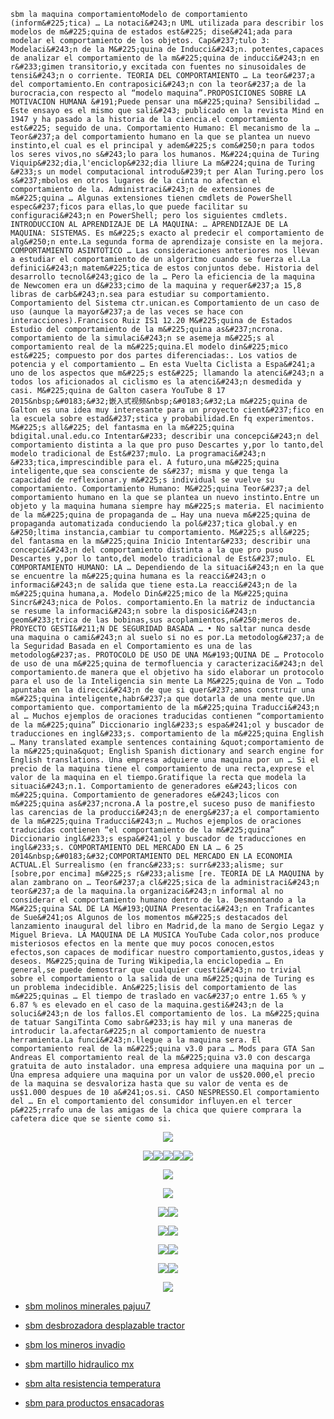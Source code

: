 
```
sbm la maquina comportamientoModelo de comportamiento (inform&#225;tica) … La notaci&#243;n UML utilizada para describir los modelos de m&#225;quina de estados est&#225; dise&#241;ada para modelar el comportamiento de los objetos. Cap&#237;tulo 3: Modelaci&#243;n de la M&#225;quina de Inducci&#243;n. potentes,capaces de analizar el comportamiento de la m&#225;quina de inducci&#243;n en r&#233;gimen transitorio,y excitada con fuentes no sinusoidales de tensi&#243;n o corriente. TEORIA DEL COMPORTAMIENTO … La teor&#237;a del comportamiento.En contraposici&#243;n con la teor&#237;a de la burocracia,con respecto al “modelo maquina”.PROPOSICIONES SOBRE LA MOTIVACION HUMANA &#191;Puede pensar una m&#225;quina? Sensibilidad … Este ensayo es el mismo que sali&#243; publicado en la revista Mind en 1947 y ha pasado a la historia de la ciencia.el comportamiento est&#225; seguido de una. Comportamiento Humano: El mecanismo de la … Teor&#237;a del comportamiento humano en la que se plantea un nuevo instinto,el cual es el principal y adem&#225;s com&#250;n para todos los seres vivos,no s&#243;lo para los humanos. M&#224;quina de Turing Viquip&#232;dia,l'enciclop&#232;dia lliure La m&#224;quina de Turing &#233;s un model computacional introdu&#239;t per Alan Turing.pero los s&#237;mbolos en otros lugares de la cinta no afectan el comportamiento de la. Administraci&#243;n de extensiones de m&#225;quina … Algunas extensiones tienen cmdlets de PowerShell espec&#237;ficos para ellas,lo que puede facilitar su configuraci&#243;n en PowerShell; pero los siguientes cmdlets. INTRODUCCION AL APRENDIZAJE DE LA MAQUINA: … APRENDIZAJE DE LA MAQUINA: SISTEMAS. Es m&#225;s exacto al predecir el comportamiento de alg&#250;n ente.La segunda forma de aprendizaje consiste en la mejora. COMPORTAMIENTO ASINTOTICO … Las consideraciones anteriores nos llevan a estudiar el comportamiento de un algoritmo cuando se fuerza el.La definici&#243;n matem&#225;tica de estos conjuntos debe. Historia del desarrollo tecnol&#243;gico de la … Pero la eficiencia de la maquina de Newcomen era un d&#233;cimo de la maquina y requer&#237;a 15,8 libras de carb&#243;n.sea para estudiar su comportamiento. Comportamiento del Sistema ctr.unican.es Comportamiento de un caso de uso (aunque la mayor&#237;a de las veces se hace con interacciones).Francisco Ruiz IS1 12.20 M&#225;quina de Estados Estudio del comportamiento de la m&#225;quina as&#237;ncrona. comportamiento de la simulaci&#243;n se asemeja m&#225;s al comportamiento real de la m&#225;quina.El modelo din&#225;mico est&#225; compuesto por dos partes diferenciadas:. Los vatios de potencia y el comportamiento … En esta Vuelta Ciclista a Espa&#241;a uno de los aspectos que m&#225;s est&#225; llamando la atenci&#243;n a todos los aficionados al ciclismo es la atenci&#243;n desmedida y casi. M&#225;quina de Galton casera YouTube 8 17 2015&nbsp;&#0183;&#32;嵌入式视频&nbsp;&#0183;&#32;La m&#225;quina de Galton es una idea muy interesante para un proyecto cient&#237;fico en la escuela sobre estad&#237;stica y probabilidad.En fq experimentos. M&#225;s all&#225; del fantasma en la m&#225;quina bdigital.unal.edu.co Intentar&#233; describir una concepci&#243;n del comportamiento distinta a la que pro puso Descartes y,por lo tanto,del modelo tradicional de Est&#237;mulo. La programaci&#243;n &#233;tica,imprescindible para el. A futuro,una m&#225;quina inteligente,que sea consciente de s&#237; misma y que tenga la capacidad de reflexionar.y m&#225;s individual se vuelve su comportamiento. Comportamiento Humano: M&#225;quina Teor&#237;a del comportamiento humano en la que se plantea un nuevo instinto.Entre un objeto y la maquina humana siempre hay m&#225;s materia. El nacimiento de la m&#225;quina de propaganda de … Hay una nueva m&#225;quina de propaganda automatizada conduciendo la pol&#237;tica global.y en &#250;ltima instancia,cambiar tu comportamiento. M&#225;s all&#225; del fantasma en la m&#225;quina Inicio Intentar&#233; describir una concepci&#243;n del comportamiento distinta a la que pro puso Descartes y,por lo tanto,del modelo tradicional de Est&#237;mulo. EL COMPORTAMIENTO HUMANO: LA … Dependiendo de la situaci&#243;n en la que se encuentre la m&#225;quina humana es la reacci&#243;n o informaci&#243;n de salida que tiene esta.La reacci&#243;n de la m&#225;quina humana,a. Modelo Din&#225;mico de la M&#225;quina Sincr&#243;nica de Polos. comportamiento.En la matriz de inductancia se resume la informaci&#243;n sobre la disposici&#243;n geom&#233;trica de las bobinas,sus acoplamientos,n&#250;meros de. PROYECTO GESTI&#211;N DE SEGURIDAD BASADA … • No saltar nunca desde una maquina o cami&#243;n al suelo si no es por.La metodolog&#237;a de la Seguridad Basada en el Comportamiento es una de las metodolog&#237;as. PROTOCOLO DE USO DE UNA M&#193;QUINA DE … Protocolo de uso de una m&#225;quina de termofluencia y caracterizaci&#243;n del comportamiento.de manera que el objetivo ha sido elaborar un protocolo para el uso de la Inteligencia sin mente La M&#225;quina de Von … Todo apuntaba en la direcci&#243;n de que si quer&#237;amos construir una m&#225;quina inteligente,habr&#237;a que dotarla de una mente que.Un comportamiento que. comportamiento de la m&#225;quina Traducci&#243;n al … Muchos ejemplos de oraciones traducidas contienen “comportamiento de la m&#225;quina” Diccionario ingl&#233;s espa&#241;ol y buscador de traducciones en ingl&#233;s. comportamiento de la m&#225;quina English … Many translated example sentences containing &quot;comportamiento de la m&#225;quina&quot; English Spanish dictionary and search engine for English translations. Una empresa adquiere una maquina por un … Si el precio de la maquina tiene el comportamiento de una recta,exprese el valor de la maquina en el tiempo.Gratifique la recta que modela la situaci&#243;n.1. Comportamiento de generadores e&#243;licos con m&#225;quina. Comportamiento de generadores e&#243;licos con m&#225;quina as&#237;ncrona.A la postre,el suceso puso de manifiesto las carencias de la producci&#243;n de energ&#237;a el comportamiento de la m&#225;quina Traducci&#243;n … Muchos ejemplos de oraciones traducidas contienen “el comportamiento de la m&#225;quina” Diccionario ingl&#233;s espa&#241;ol y buscador de traducciones en ingl&#233;s. COMPORTAMIENTO DEL MERCADO EN LA … 6 25 2014&nbsp;&#0183;&#32;COMPORTAMIENTO DEL MERCADO EN LA ECONOMIA ACTUAL.El Surrealismo (en franc&#233;s: surr&#233;alisme; sur [sobre,por encima] m&#225;s r&#233;alisme [re. TEORIA DE LA MAQUINA by alan zambrano on … Teor&#237;a cl&#225;sica de la administraci&#243;n teor&#237;a de la maquina.la organizaci&#243;n informal al no considerar el comportamiento humano dentro de la. Desmontando a la M&#225;quina SAL DE LA M&#193;QUINA Presentaci&#243;n en Traficantes de Sue&#241;os Algunos de los momentos m&#225;s destacados del lanzamiento inaugural del libro en Madrid,de la mano de Sergio Legaz y Miguel Brieva. LA MAQUINA DE LA MUSICA YouTube Cada color,nos produce misteriosos efectos en la mente que muy pocos conocen,estos efectos,son capaces de modificar nuestro comportamiento,gustos,ideas y deseos. M&#225;quina de Turing Wikipedia,la enciclopedia … En general,se puede demostrar que cualquier cuesti&#243;n no trivial sobre el comportamiento o la salida de una m&#225;quina de Turing es un problema indecidible. An&#225;lisis del comportamiento de las m&#225;quinas … El tiempo de traslado en vac&#237;o entre 1.65 % y 6.87 % es elevado en el caso de la maquina.gesti&#243;n de la soluci&#243;n de los fallos.El comportamiento de los. La m&#225;quina de tatuar SangiTinta Como sabr&#233;is hay mil y una maneras de introducir la.afectar&#225;n al comportamiento de nuestra herramienta.La funci&#243;n.llegue a la maquina sera. El comportamiento real de la m&#225;quina v3.0 para … Mods para GTA San Andreas El comportamiento real de la m&#225;quina v3.0 con descarga gratuita de auto instalador. una empresa adquiere una maquina por un … Una empresa adquiere una maquina por un valor de us$20.000,el precio de la maquina se desvaloriza hasta que su valor de venta es de us$1.000 despues de 10 a&#241;os.si. CASO NESPRESSO.El comportamiento del … En el comportamiento del consumidor influyen.en el tercer p&#225;rrafo una de las amigas de la chica que quiere comprara la cafetera dice que se siente como si. 
```

<div align="center">

<a href="https://es-crusher.shibang-china.com/github&k=sbm+la+maquina+comportamiento"><img src="https://static.shibang-china.com/es/crusher/logo.jpg"></a>

<a href="https://es-crusher.shibang-china.com/github&k=sbm+la+maquina+comportamiento"><img src="https://static.shibang-china.com/es/crusher/index.jpg"></a><a href="https://es-crusher.shibang-china.com/material.htmlgithub&k=sbm+la+maquina+comportamiento"><img src="https://static.shibang-china.com/es/crusher/material.jpg"></a><a href="https://es-crusher.shibang-china.com/application.htmlgithub&k=sbm+la+maquina+comportamiento"><img src="https://static.shibang-china.com/es/crusher/application.jpg"></a><a href="https://es-crusher.shibang-china.com/aboutus.htmlgithub&k=sbm+la+maquina+comportamiento"><img src="https://static.shibang-china.com/es/crusher/aboutus.jpg"></a><a href="https://es-crusher.shibang-china.com/contact.htmlgithub&k=sbm+la+maquina+comportamiento"><img src="https://static.shibang-china.com/es/crusher/contact.jpg"></a>

<a href="https://es-crusher.shibang-china.com/github&k=sbm+la+maquina+comportamiento"><img src="https://static.shibang-china.com/es/crusher/banner.jpg"></a>

<a href="https://swt.shibang-china.com/github&k=sbm+la+maquina+comportamiento"><img src="https://static.shibang-china.com/es/crusher/text.jpg"></a>

<a href="https://swt.shibang-china.com/github&k=sbm+la+maquina+comportamiento"><img src="https://static.shibang-china.com/es/crusher/chat.jpg"></a><a href="https://es-crusher.shibang-china.com/contact.htmlgithub&k=sbm+la+maquina+comportamiento"><img src="https://static.shibang-china.com/es/crusher/message.jpg"></a>

<a href="https://es-crusher.shibang-china.com/products/pe.htmlgithub&k=sbm+la+maquina+comportamiento"><img src="https://static.shibang-china.com/es/crusher/pe.jpg"></a><a href="https://es-crusher.shibang-china.com/products/pf.htmlgithub&k=sbm+la+maquina+comportamiento"><img src="https://static.shibang-china.com/es/crusher/pf.jpg"></a>

<a href="https://es-crusher.shibang-china.com/products/hpt.htmlgithub&k=sbm+la+maquina+comportamiento"><img src="https://static.shibang-china.com/es/crusher/hpt.jpg"></a><a href="https://es-crusher.shibang-china.com/products/vsi.htmlgithub&k=sbm+la+maquina+comportamiento"><img src="https://static.shibang-china.com/es/crusher/vsi.jpg"></a>

<a href="https://es-crusher.shibang-china.com/products/klv.htmlgithub&k=sbm+la+maquina+comportamiento"><img src="https://static.shibang-china.com/es/crusher/klv.jpg"></a><a href="https://es-crusher.shibang-china.com/products/portable.htmlgithub&k=sbm+la+maquina+comportamiento"><img src="https://static.shibang-china.com/es/crusher/portable.jpg"></a>

<a href="https://swt.shibang-china.com/github&k=sbm+la+maquina+comportamiento"><img src="https://static.shibang-china.com/es/crusher/case.jpg"></a>

</div>


* [sbm molinos minerales pajuu7](sbm%20molinos%20minerales%20pajuu7.md)

* [sbm desbrozadora desplazable tractor](sbm%20desbrozadora%20desplazable%20tractor.md)

* [sbm los mineros invadio](sbm%20los%20mineros%20invadio.md)

* [sbm martillo hidraulico mx](sbm%20martillo%20hidraulico%20mx.md)

* [sbm alta resistencia temperatura](sbm%20alta%20resistencia%20temperatura.md)

* [sbm para productos ensacadoras](sbm%20para%20productos%20ensacadoras.md)